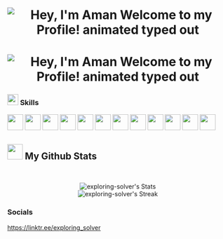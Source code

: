<h1 align="center"> <img src="https://readme-typing-svg.demolab.com?font=Operator+Mono&size=37&duration=2800&pause=4000&color=FAFAFA&center=true&vCenter=true&width=940&height=50&lines=Hey%2C+I'm+Aman" align="middle" alt="Hey, I'm Aman Welcome to my Profile! animated typed out"> </h1>

<h1 align="center"> <img src="https://readme-typing-svg.demolab.com?font=Operator+Mono&size=37&duration=4800&pause=2000&color=FAFAFA&center=true&vCenter=true&width=940&height=50&lines=Welcome+to+my+Github+Profile!" align="middle" alt="Hey, I'm Aman Welcome to my Profile! animated typed out"> </h1>


### <img src="https://media2.giphy.com/media/QssGEmpkyEOhBCb7e1/giphy.gif?cid=ecf05e47a0n3gi1bfqntqmob8g9aid1oyj2wr3ds3mg700bl&rid=giphy.gif" width ="25"> <b> Skills </b>
<p align="centre">
  <img src="https://cdn.iconscout.com/icon/free/png-512/free-c-57-1175191.png?f=avif&w=256" width="36" height="36">
  <img src="https://img.icons8.com/?size=512&id=55199&format=png" width="36" height="36">
  <img src="https://img.icons8.com/?size=512&id=l75OEUJkPAk4&format=png" width="36" height="36">
  <img src="https://img.icons8.com/?size=512&id=qV-JzWYl9dzP&format=png" width="36" height="36">
  <img src="https://img.icons8.com/?size=512&id=23028&format=png" width="36" height="36">
  <img src="https://img.icons8.com/?size=512&id=YjeKwnSQIBUq&format=png" width="36" height="36">
  <img src="https://img.icons8.com/?size=512&id=PXTY4q2Sq2lG&format=png" width="36" height="36">
  <img src="https://img.icons8.com/?size=512&id=pCvIfmctRaY8&format=png" width="36" height="36">
  <img src="https://img.icons8.com/?size=512&id=39855&format=png" width="36" height="36">
  <img src="https://img.icons8.com/?size=512&id=38389&format=png" width="36" height="36">
  <img src="https://img.icons8.com/icon/3jBFM0hcaAKH/image-link" width="36" height="36">
  <img src="https://cdn.iconscout.com/icon/free/png-512/free-github-1521500-1288242.png?f=avif&w=256" width="36" height="36">
</p>

## <img src="https://media.giphy.com/media/iY8CRBdQXODJSCERIr/giphy.gif" width="35"><b> My Github Stats </b>
<br>
<div align="center">

![exploring-solver's Stats](https://github-readme-stats.vercel.app/api?username=exploring-solver&theme=vue-dark&show_icons=true&hide_border=true&count_private=true) <br>
![exploring-solver's Streak](https://github-readme-streak-stats.herokuapp.com/?user=exploring-solver&theme=vue-dark&hide_border=true)

</div>

### <b> Socials </b>
https://linktr.ee/exploring_solver
